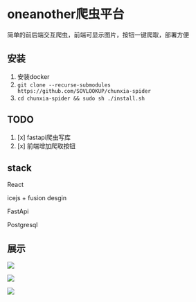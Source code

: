 # oneanother爬虫平台

简单的前后端交互爬虫，前端可显示图片，按钮一键爬取，部署方便

## 安装

1. 安装docker
2. `git clone --recurse-submodules https://github.com/SOVLOOKUP/chunxia-spider` 
3. `cd chunxia-spider && sudo sh ./install.sh`

## TODO

1. [x] fastapi爬虫写库
2. [x] 前端增加爬取按钮

## stack

React

icejs + fusion desgin

FastApi

Postgresql

## 展示

![](https://s3.ax1x.com/2021/01/15/sdvzDJ.png)

![](https://s3.ax1x.com/2021/01/15/sdxSb9.md.png)

![](https://s3.ax1x.com/2021/01/15/sdxP4x.md.png)